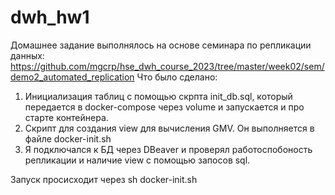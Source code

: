 # dwh_hw1

Домашнее задание выполнялось на основе семинара по репликации данных: https://github.com/mgcrp/hse_dwh_course_2023/tree/master/week02/sem/demo2_automated_replication
Что было сделано:
1) Инициализация таблиц с помощью скрпта init_db.sql, который передается в docker-compose через volume и запускается и про старте контейнера.
2) Скрипт для создания view для вычисления GMV. Он выполняется в файле docker-init.sh
3) Я подключался к БД через DBeaver и проверял работоспобоность репликации и наличие view с помощью запосов sql.

Запуск просисходит через sh docker-init.sh

